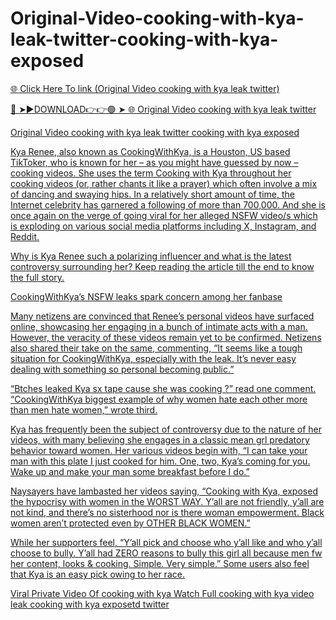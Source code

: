 # Original-Video-cooking-with-kya-leak-twitter-cooking-with-kya-exposed

<a href="https://skyhighway.sbs/dertyh"> 🌐 Click Here To link (Original Video cooking with kya leak twitter)

🔴 ➤►DOWNLOAD👉👉🟢 ➤  <a href="https://skyhighway.sbs/dertyh"> 🌐 Original Video cooking with kya leak twitter

Original Video cooking with kya leak twitter cooking with kya exposed

Kya Renee, also known as CookingWithKya, is a Houston, US based TikToker, who is known for her – as you might have guessed by now – cooking videos. She uses the term Cooking with Kya throughout her cooking videos (or, rather chants it like a prayer) which often involve a mix of dancing and swaying hips. In a relatively short amount of time, the Internet celebrity has garnered a following of more than 700,000. And she is once again on the verge of going viral for her alleged NSFW video/s which is exploding on various social media platforms including X, Instagram, and Reddit.

Why is Kya Renee such a polarizing influencer and what is the latest controversy surrounding her? Keep reading the article till the end to know the full story.

CookingWithKya’s NSFW leaks spark concern among her fanbase

Many netizens are convinced that Renee’s personal videos have surfaced online, showcasing her engaging in a bunch of intimate acts with a man. However, the veracity of these videos remain yet to be confirmed. Netizens also shared their take on the same, commenting, “It seems like a tough situation for CookingWithKya, especially with the leak. It’s never easy dealing with something so personal becoming public.”

“Btches leaked Kya sx tape cause she was cooking ?” read one comment. “CookingWithKya biggest example of why women hate each other more than men hate women,” wrote third.

Kya has frequently been the subject of controversy due to the nature of her videos, with many believing she engages in a classic mean grl predatory behavior toward women. Her various videos begin with, “I can take your man with this plate I just cooked for him. One, two, Kya’s coming for you. Wake up and make your man some breakfast before I do.”

Naysayers have lambasted her videos saying, “Cooking with Kya, exposed the hypocrisy with women in the WORST WAY. Y’all are not friendly, y’all are not kind, and there’s no sisterhood nor is there woman empowerment. Black women aren’t protected even by OTHER BLACK WOMEN.”

While her supporters feel, “Y’all pick and choose who y’all like and who y’all choose to bully. Y’all had ZERO reasons to bully this girl all because men fw her content, looks & cooking. Simple. Very simple.” Some users also feel that Kya is an easy pick owing to her race.

Viral Private Video Of cooking with kya Watch Full cooking with kya video leak cooking with kya exposetd twitter
